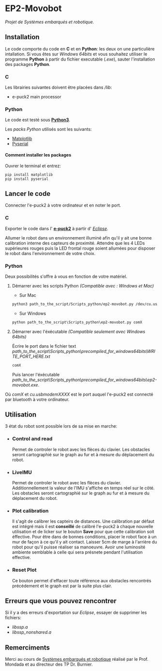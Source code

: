 # EP2-Movobot

*Projet de Systèmes embarqués et robotique.*

## Installation

Le code comporte du code en **C** et en **Python**: les deux on une particulière intallation.
Si vous êtes sur *Windows 64bits* et vous souhaitez utiliser le programme **Python** à partir du fichier executable (*.exe*), sauter l'installation des packages **Python**.

### **C**

Les librairies suivantes doivent être placées dans */lib*:  

- e-puck2 main processor

### **Python**

Le code est testé sous [**Python3**](https://www.python.org/).

Les *packs Python* utilisés sont les suivants:

- [Matplotlib](https://matplotlib.org/)
- [Pyserial](https://www.python.org/)

#### **Comment installer les packages**

Ouvrer le terminal et entrez:

```bsh
pip install matplotlib
pip install pyserial
```

## Lancer le code

Connecter l'e-puck2 à votre ordinateur et en noter le port.

### **C**

Exporter le code dans l' [**e-puck2**](https://www.gctronic.com/doc/index.php/e-puck2) à partir d' [*Eclipse*](https://www.eclipse.org/).

Allumer le robot dans un environnement illuminé afin qu'il y ait une bonne calibration interne des capteurs de proximité. Attendre que les 4 LEDs supérieures rouges puis la LED frontal rouge soient allumées pour disposer le robot dans l'environnement de votre choix.

### **Python**

Deux possibilités s'offre à vous en fonction de votre matériel.

1) Démarrer avec les scripts Python *(Compatible avec : Windows et Mac)*
    - Sur Mac

    ```bash
    python3 path_to_the_script/Scripts_python/ep2-movobot.py /dev/cu.usbmodemXXXX
    ```

    - Sur Windows

    ```cmd
    python path_to_the_script\Scripts_python\ep2-movobot.py comX
    ```

2) Démarrer avec l'éxécutable *(Compatible seulement avec Windows 64bits)*

    Écrire le port dans le fichier text *path_to_the_script\Scripts_python\precompiled_for_windows64bits\WRITE_PORT_HERE.txt*

    ```txt
    comX
    ```

    Puis lancer l'éxécutable *path_to_the_script\Scripts_python\precompiled_for_windows64bits\ep2-movobot.exe*.

Où *comX* et *cu.usbmodemXXXX* est le port auquel l'e-puck2 est connecté par bluetooth à votre ordinateur.

## Utilisation

3 état du robot sont possible lors de sa mise en marche:

- ### Control and read

    Permet de controler le robot avec les flèces du clavier. Les obstacles seront cartographié sur le graph au fur et à mesure du déplacement du robot.

- ### LiveIMU

    Permet de controler le robot avec les flèces du clavier. Additionnellement la valeur de l'IMU s'affiche en temps réel sur le côté. Les obstacles seront cartographié sur le graph au fur et à mesure du déplacement du robot.

- ### Plot calibration

    Il s'agit de calibrer les capteirs de distances. Une calibration par défaut est intégré mais il est **conseillé** de calibré l'e-puck2 à chaque nouvelle utilisation et de licker sur le bouton **Save** pour que cette calibration soit éffective.
    Pour être dans de bonnes conditions, placer le robot face à un mur de façon à ce qu'il y ait contact. Laisser 5cm de marge à l'arrière du robot pour qu'il puisse réaliser sa manoeuvre. Avoir une luminosité ambiente semblable à celle qui sera présnete pendant l'utilisation effective.

- ### Reset Plot

    Ce bouton permet d'effacer toute référence aux obstacles rencontrés précédement et le graph est par la suite plus clair.

## Erreurs que vous pouvez rencontrer

Si il y a des erreurs d'exportation sur *Eclipse*, essayer de supprimer les fichiers:

- *libssp.a*
- *libssp_nonshared.a*

## Remerciments

Merci au cours de [Systèmes embarqués et robotique](https://edu.epfl.ch/coursebook/fr/systemes-embarques-et-robotique-MICRO-315) réalisé par le Prof. Mondada et au directeur des TP Dr. Burnier.
